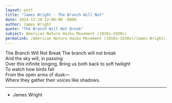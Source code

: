 ```yaml
---
layout: post
title: "James Wright - The Branch Will Not"
date: 2024-12-28 12:00:00 -0000
author: James Wright
quote: "The Branch Will Not Break"
subject: American Nature Haiku Movement (1910s–1930s)
permalink: /American Nature Haiku Movement (1910s–1930s)/James Wright/James Wright - The Branch Will Not
---
```


The Branch Will Not Break
The branch will not break  
And the sky will, in passing  
Over this infinite longing,
Bring us both back to soft twilight  
To watch how birds fall  
From the open arms of dusk—  
Where they gather their voices like shadows.

---

- James Wright
